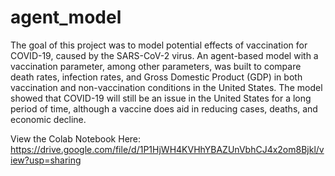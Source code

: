 # agent_model

The goal of this project was to model potential effects of vaccination for COVID-19, caused by the SARS-CoV-2 virus. An agent-based model with a vaccination parameter, among other parameters, was built to compare death rates, infection rates, and Gross Domestic Product (GDP) in both vaccination and non-vaccination conditions in the United States. The model showed that COVID-19 will still be an issue in the United States for a long period of time, although a vaccine does aid in reducing cases, deaths, and economic decline.

View the Colab Notebook Here: 
https://drive.google.com/file/d/1P1HjWH4KVHhYBAZUnVbhCJ4x2om8Bjkl/view?usp=sharing
